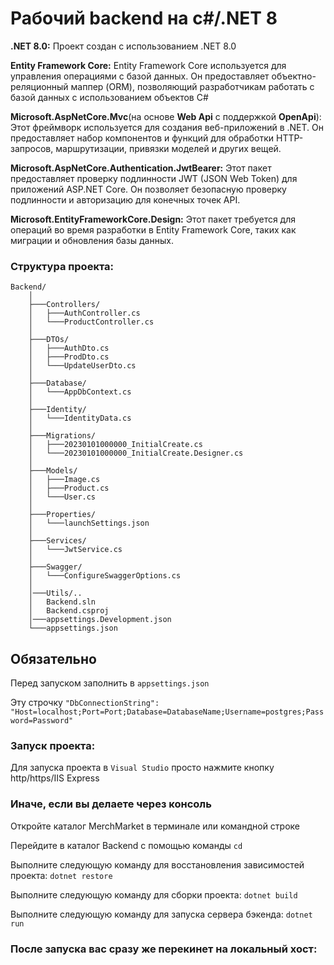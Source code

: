 <h1>Рабочий backend на c#/.NET 8</h1>

<p><b>.NET 8.0:</b> Проект создан с использованием .NET 8.0</p>

<p><b>Entity Framework Core:</b> Entity Framework Core используется для управления операциями с базой данных. Он предоставляет объектно-реляционный маппер (ORM), позволяющий разработчикам работать с базой данных с использованием объектов C#</p>

<p><b>Microsoft.AspNetCore.Mvc</b>(на основе <b>Web Api</b> с поддержкой <b>OpenApi</b>): Этот фреймворк используется для создания веб-приложений в .NET. Он предоставляет набор компонентов и функций для обработки HTTP-запросов, маршрутизации, привязки моделей и других вещей.</p>

<p><b>Microsoft.AspNetCore.Authentication.JwtBearer:</b> Этот пакет предоставляет проверку подлинности JWT (JSON Web Token) для приложений ASP.NET Core. Он позволяет безопасную проверку подлинности и авторизацию для конечных точек API.</p>

<p><b>Microsoft.EntityFrameworkCore.Design:</b> Этот пакет требуется для операций во время разработки в Entity Framework Core, таких как миграции и обновления базы данных.</p>

<h3>Структура проекта:</h3>

```
Backend/
    │
    ├───Controllers/
    │   ├───AuthController.cs
    │   └───ProductController.cs
    │
    ├───DTOs/
    │   ├───AuthDto.cs
    │   ├───ProdDto.cs
    │   └───UpdateUserDto.cs
    │
    ├───Database/
    │   └───AppDbContext.cs
    │
    ├───Identity/
    │   └───IdentityData.cs
    │
    ├───Migrations/
    │   ├───20230101000000_InitialCreate.cs
    │   └───20230101000000_InitialCreate.Designer.cs
    │
    ├───Models/
    │   ├───Image.cs
    │   ├───Product.cs
    │   └───User.cs
    │
    ├───Properties/
    │   └───launchSettings.json
    │
    ├───Services/
    │   └───JwtService.cs
    │
    ├───Swagger/
    │   └───ConfigureSwaggerOptions.cs
    │
    │───Utils/..
    │   Backend.sln
    │   Backend.csproj
    │───appsettings.Development.json
    └───appsettings.json
```

## Обязательно

Перед запуском заполнить в `appsettings.json`

Эту строчку `"DbConnectionString": "Host=localhost;Port=Port;Database=DatabaseName;Username=postgres;Password=Password"`

<h3>Запуск проекта:</h3>

Для запуска проекта в `Visual Studio` просто нажмите кнопку http/https/IIS Express

### Иначе, если вы делаете через консоль

Откройте каталог MerchMarket в терминале или командной строке

Перейдите в каталог Backend с помощью команды `cd`

Выполните следующую команду для восстановления зависимостей проекта: `dotnet restore`

Выполните следующую команду для сборки проекта: `dotnet build`

Выполните следующую команду для запуска сервера бэкенда: `dotnet run`

### После запуска вас сразу же перекинет на локальный хост:
